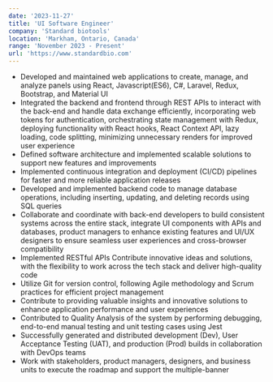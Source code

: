 ```yaml
---
date: '2023-11-27'
title: 'UI Software Engineer'
company: 'Standard biotools'
location: 'Markham, Ontario, Canada'
range: 'November 2023 - Present'
url: 'https://www.standardbio.com'
---
```


- Developed and maintained web applications to create, manage, and analyze panels using React, Javascript(ES6), C#, Laravel, Redux, Bootstrap, and Material UI
- Integrated the backend and frontend through REST APIs to interact with the back-end and handle data exchange efficiently, incorporating web tokens for authentication, orchestrating state management with Redux, deploying functionality with React hooks, React Context API, lazy loading, code splitting, minimizing 
unnecessary renders for improved user experience
- Defined software architecture and implemented scalable solutions to support new features and improvements
- Implemented continuous integration and deployment (CI/CD) pipelines for faster and more reliable application releases
- Developed and implemented backend code to manage database operations, including inserting, updating, and deleting records using SQL queries
- Collaborate and coordinate with back-end developers to build consistent systems across the entire stack, integrate UI components with APIs and databases, product managers to enhance existing features and UI/UX designers to ensure seamless user experiences and cross-browser compatibility 
- Implemented RESTful APIs Contribute innovative ideas and solutions, with the flexibility to work across the tech stack and deliver high-quality code
- Utilize Git for version control, following Agile methodology and Scrum practices for efficient project management
- Contribute to providing valuable insights and innovative solutions to enhance application performance and user experiences
- Contributed to Quality Analysis of the system by performing debugging, end-to-end manual testing and unit testing cases using Jest
- Successfully generated and distributed development (Dev), User Acceptance Testing (UAT), and production (Prod) builds in collaboration with DevOps teams
- Work with stakeholders, product managers, designers, and business units to execute the roadmap and support the multiple-banner
